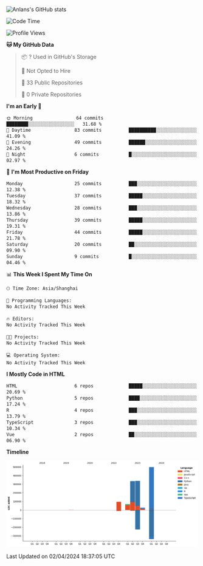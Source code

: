 <!-- ![Anlans's GitHub stats](https://github-readme-stats.vercel.app/api?username=Anlans) -->
![Anlans's GitHub stats](https://github-readme-stats.vercel.app/api?username=Anlans&rank_icon=github)

<!--START_SECTION:waka-->
![Code Time](http://img.shields.io/badge/Code%20Time-0%20secs-blue)

![Profile Views](http://img.shields.io/badge/Profile%20Views-0-blue)

**🐱 My GitHub Data** 

> 📦 ? Used in GitHub's Storage 
 > 
> 🚫 Not Opted to Hire
 > 
> 📜 33 Public Repositories 
 > 
> 🔑 0 Private Repositories 
 > 
**I'm an Early 🐤** 

```text
🌞 Morning                64 commits          ████████░░░░░░░░░░░░░░░░░   31.68 % 
🌆 Daytime                83 commits          ██████████░░░░░░░░░░░░░░░   41.09 % 
🌃 Evening                49 commits          ██████░░░░░░░░░░░░░░░░░░░   24.26 % 
🌙 Night                  6 commits           █░░░░░░░░░░░░░░░░░░░░░░░░   02.97 % 
```
📅 **I'm Most Productive on Friday** 

```text
Monday                   25 commits          ███░░░░░░░░░░░░░░░░░░░░░░   12.38 % 
Tuesday                  37 commits          █████░░░░░░░░░░░░░░░░░░░░   18.32 % 
Wednesday                28 commits          ███░░░░░░░░░░░░░░░░░░░░░░   13.86 % 
Thursday                 39 commits          █████░░░░░░░░░░░░░░░░░░░░   19.31 % 
Friday                   44 commits          █████░░░░░░░░░░░░░░░░░░░░   21.78 % 
Saturday                 20 commits          ██░░░░░░░░░░░░░░░░░░░░░░░   09.90 % 
Sunday                   9 commits           █░░░░░░░░░░░░░░░░░░░░░░░░   04.46 % 
```


📊 **This Week I Spent My Time On** 

```text
🕑︎ Time Zone: Asia/Shanghai

💬 Programming Languages: 
No Activity Tracked This Week

🔥 Editors: 
No Activity Tracked This Week

🐱‍💻 Projects: 
No Activity Tracked This Week

💻 Operating System: 
No Activity Tracked This Week
```

**I Mostly Code in HTML** 

```text
HTML                     6 repos             █████░░░░░░░░░░░░░░░░░░░░   20.69 % 
Python                   5 repos             ████░░░░░░░░░░░░░░░░░░░░░   17.24 % 
R                        4 repos             ███░░░░░░░░░░░░░░░░░░░░░░   13.79 % 
TypeScript               3 repos             ███░░░░░░░░░░░░░░░░░░░░░░   10.34 % 
Vue                      2 repos             ██░░░░░░░░░░░░░░░░░░░░░░░   06.90 % 
```



**Timeline**

![Lines of Code chart](https://raw.githubusercontent.com/Anlans/Anlans/main/assets/bar_graph.png)


 Last Updated on 02/04/2024 18:37:05 UTC
<!--END_SECTION:waka-->
